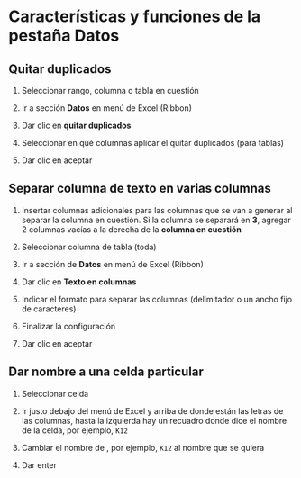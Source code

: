 # Características y funciones de la pestaña **Datos**

## Quitar duplicados

1. Seleccionar rango, columna o tabla en cuestión

2. Ir a sección **Datos** en menú de Excel (Ribbon)

3. Dar clic en **quitar duplicados**

4. Seleccionar en qué columnas aplicar el quitar duplicados (para tablas)

5. Dar clic en aceptar

## Separar columna de texto en varias columnas

1. Insertar columnas adicionales para las columnas que se van a generar al separar la columna en cuestión. Si la columna se separará en **3**, agregar 2 columnas vacías a la derecha de la **columna en cuestión**

2. Seleccionar columna de tabla (toda)

3. Ir a sección de **Datos** en menú de Excel (Ribbon)

4. Dar clic en **Texto en columnas**

5. Indicar el formato para separar las columnas (delimitador o un ancho fijo de caracteres)

6. Finalizar la configuración

7. Dar clic en aceptar

## Dar nombre a una celda particular

1. Seleccionar celda

2. Ir justo debajo del menú de Excel y arriba de donde están las letras de las columnas, hasta la izquierda hay un recuadro donde dice el nombre de la celda, por ejemplo, `K12`

3. Cambiar el nombre de , por ejemplo, `K12` al nombre que se quiera

4. Dar enter